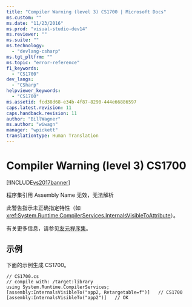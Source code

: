 ```yaml
---
title: "Compiler Warning (level 3) CS1700 | Microsoft Docs"
ms.custom: ""
ms.date: "11/23/2016"
ms.prod: "visual-studio-dev14"
ms.reviewer: ""
ms.suite: ""
ms.technology: 
  - "devlang-csharp"
ms.tgt_pltfrm: ""
ms.topic: "error-reference"
f1_keywords: 
  - "CS1700"
dev_langs: 
  - "CSharp"
helpviewer_keywords: 
  - "CS1700"
ms.assetid: fcd38d68-e34b-4f87-8290-444e66886597
caps.latest.revision: 11
caps.handback.revision: 11
author: "BillWagner"
ms.author: "wiwagn"
manager: "wpickett"
translationtype: Human Translation
---
```

# Compiler Warning (level 3) CS1700
[!INCLUDE[vs2017banner](../../../csharp/includes/vs2017banner.md)]

程序集引用 Assembly Name 无效，无法解析  
  
 此警告指示未正确指定特性（如 <xref:System.Runtime.CompilerServices.InternalsVisibleToAttribute>）。  
  
 有关更多信息，请参见[友元程序集](../Topic/Friend%20Assemblies%20\(C%23%20and%20Visual%20Basic\).md)。  
  
## 示例  
 下面的示例生成 CS1700。  
  
```  
// CS1700.cs  
// compile with: /target:library  
using System.Runtime.CompilerServices;  
[assembly:InternalsVisibleTo("app2, Retargetable=f")]   // CS1700  
[assembly:InternalsVisibleTo("app2")]   // OK  
```